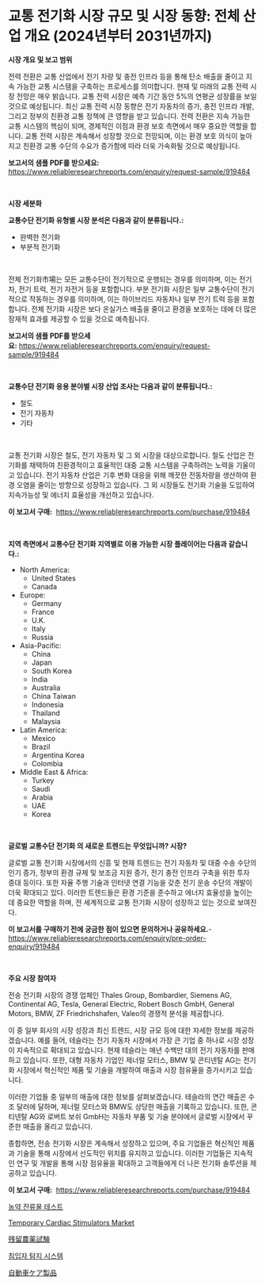 <p><h1>교통 전기화 시장 규모 및 시장 동향: 전체 산업 개요 (2024년부터 2031년까지)</h1></p><p><strong>시장 개요 및 보고 범위</strong></p>
<p><p>전력 전환은 교통 산업에서 전기 차량 및 충전 인프라 등을 통해 탄소 배출을 줄이고 지속 가능한 교통 시스템을 구축하는 프로세스를 의미합니다. 현재 및 미래의 교통 전력 시장 전망은 매우 밝습니다. 교통 전력 시장은 예측 기간 동안 5%의 연평균 성장률을 보일 것으로 예상됩니다. 최신 교통 전력 시장 동향은 전기 자동차의 증가, 충전 인프라 개발, 그리고 정부의 친환경 교통 정책에 큰 영향을 받고 있습니다. 전력 전환은 지속 가능한 교통 시스템의 핵심이 되며, 경제적인 이점과 환경 보호 측면에서 매우 중요한 역할을 합니다. 교통 전력 시장은 계속해서 성장할 것으로 전망되며, 이는 환경 보호 의식이 높아지고 친환경 교통 수단의 수요가 증가함에 따라 더욱 가속화될 것으로 예상됩니다.</p></p>
<p><strong>보고서의 샘플 PDF를 받으세요:</strong> <a href="https://www.reliableresearchreports.com/enquiry/request-sample/919484">https://www.reliableresearchreports.com/enquiry/request-sample/919484</a></p>
<p>&nbsp;</p>
<p><strong>시장 세분화</strong></p>
<p><strong>교통수단 전기화 유형별 시장 분석은 다음과 같이 분류됩니다.:</strong></p>
<p><ul><li>완벽한 전기화</li><li>부분적 전기화</li></ul></p>
<p>&nbsp;</p>
<p><p>전체 전기화市場는 모든 교통수단이 전기적으로 운행되는 경우를 의미하며, 이는 전기차, 전기 트럭, 전기 자전거 등을 포함합니다. 부분 전기화 시장은 일부 교통수단이 전기적으로 작동하는 경우를 의미하며, 이는 하이브리드 자동차나 일부 전기 트럭 등을 포함합니다. 전체 전기화 시장은 보다 온실가스 배출을 줄이고 환경을 보호하는 데에 더 많은 잠재적 효과를 제공할 수 있을 것으로 예측됩니다.</p></p>
<p><strong>보고서의 샘플 PDF를 받으세요:</strong>&nbsp;<a href="https://www.reliableresearchreports.com/enquiry/request-sample/919484">https://www.reliableresearchreports.com/enquiry/request-sample/919484</a></p>
<p>&nbsp;</p>
<p><strong> 교통수단 전기화 응용 분야별 시장 산업 조사는 다음과 같이 분류됩니다.:</strong></p>
<p><ul><li>철도</li><li>전기 자동차</li><li>기타</li></ul></p>
<p>&nbsp;</p>
<p><p>교통 전기화 시장은 철도, 전기 자동차 및 그 외 시장을 대상으로합니다. 철도 산업은 전기화를 채택하여 친환경적이고 효율적인 대중 교통 시스템을 구축하려는 노력을 기울이고 있습니다. 전기 자동차 산업은 기후 변화 대응을 위해 깨끗한 전동차량을 생산하여 환경 오염을 줄이는 방향으로 성장하고 있습니다. 그 외 시장들도 전기화 기술을 도입하여 지속가능성 및 에너지 효율성을 개선하고 있습니다.</p></p>
<p><strong>이 보고서 구매:</strong>&nbsp; <a href="https://www.reliableresearchreports.com/purchase/919484">https://www.reliableresearchreports.com/purchase/919484</a></p>
<p>&nbsp;</p>
<p><strong>지역 측면에서 교통수단 전기화 지역별로 이용 가능한 시장 플레이어는 다음과 같습니다.:</strong></p>
<p><ul>
    <li>
        North America:
        <ul>
            <li>United States</li>
            <li>Canada</li>
        </ul>
    </li>
    <li>
        Europe:
        <ul>
            <li>Germany</li>
            <li>France</li>
            <li>U.K.</li>
            <li>Italy</li>
            <li>Russia</li>
        </ul>
    </li>
    <li>
        Asia-Pacific:
        <ul>
            <li>China</li>
            <li>Japan</li>
            <li>South Korea</li>
            <li>India</li>
            <li>Australia</li>
            <li>China Taiwan</li>
            <li>Indonesia</li>
            <li>Thailand</li>
            <li>Malaysia</li>
        </ul>
    </li>
    <li>
        Latin America:
        <ul>
            <li>Mexico</li>
            <li>Brazil</li>
            <li>Argentina Korea</li>
            <li>Colombia</li>
        </ul>
    </li>
    <li>
        Middle East & Africa:
        <ul>
            <li>Turkey</li>
            <li>Saudi</li>
            <li>Arabia</li>
            <li>UAE</li>
            <li>Korea</li>
        </ul>
    </li>
    </ul></p>
<p>&nbsp;</p>
<p><strong>글로벌 교통수단 전기화 의 새로운 트렌드는 무엇입니까? 시장?</strong></p>
<p><p>글로벌 교통 전기화 시장에서의 신흥 및 현재 트렌드는 전기 자동차 및 대중 수송 수단의 인기 증가, 정부의 환경 규제 및 보조금 지원 증가, 전기 충전 인프라 구축을 위한 투자 증대 등이다. 또한 자율 주행 기술과 인터넷 연결 기능을 갖춘 전기 운송 수단의 개발이 더욱 확대되고 있다. 이러한 트렌드들은 환경 기준을 준수하고 에너지 효율성을 높이는 데 중요한 역할을 하며, 전 세계적으로 교통 전기화 시장이 성장하고 있는 것으로 보여진다.</p></p>
<p><strong>이 보고서를 구매하기 전에 궁금한 점이 있으면 문의하거나 공유하세요.</strong>- <a href="https://www.reliableresearchreports.com/enquiry/pre-order-enquiry/919484">https://www.reliableresearchreports.com/enquiry/pre-order-enquiry/919484</a></p>
<p>&nbsp;</p>
<p><strong>주요 시장 참여자</strong></p>
<p><p>전송 전기화 시장의 경쟁 업체인 Thales Group, Bombardier, Siemens AG, Continental AG, Tesla, General Electric, Robert Bosch GmbH, General Motors, BMW, ZF Friedrichshafen, Valeo의 경쟁적 분석을 제공합니다. </p><p>이 중 일부 회사의 시장 성장과 최신 트렌드, 시장 규모 등에 대한 자세한 정보를 제공하겠습니다. 예를 들어, 테슬라는 전기 자동차 시장에서 가장 큰 기업 중 하나로 시장 성장이 지속적으로 확대되고 있습니다. 현재 테슬라는 매년 수백만 대의 전기 자동차를 판매하고 있습니다. 또한, 대형 자동차 기업인 제너럴 모터스, BMW 및 콘티넨탈 AG는 전기화 시장에서 혁신적인 제품 및 기술을 개발하여 매출과 시장 점유율을 증가시키고 있습니다. </p><p>이러한 기업들 중 일부의 매출에 대한 정보를 살펴보겠습니다. 테슬라의 연간 매출은 수조 달러에 달하며, 제너럴 모터스와 BMW도 상당한 매출을 기록하고 있습니다. 또한, 콘티넨탈 AG와 로버트 보쉬 GmbH는 자동차 부품 및 기술 분야에서 글로벌 시장에서 꾸준한 매출을 올리고 있습니다. </p><p>종합하면, 전송 전기화 시장은 계속해서 성장하고 있으며, 주요 기업들은 혁신적인 제품과 기술을 통해 시장에서 선도적인 위치를 유지하고 있습니다. 이러한 기업들은 지속적인 연구 및 개발을 통해 시장 점유율을 확대하고 고객들에게 더 나은 전기화 솔루션을 제공하고 있습니다.</p></p>
<p><strong>이 보고서 구매:</strong>&nbsp;&nbsp;<a href="https://www.reliableresearchreports.com/purchase/919484">https://www.reliableresearchreports.com/purchase/919484</a></p>
<p><p><a href="https://github.com/laholand/Market-Research-Report-List-2/blob/main/5640790182921.md">농약 잔류물 테스트</a></p><p><a href="https://issuu.com/reportprime-2/docs/temporary-cardiac-stimulators-market-size-2030.ppt">Temporary Cardiac Stimulators Market</a></p><p><a href="https://github.com/lababdou/Market-Research-Report-List-2/blob/main/7014874182926.md">残留農薬試験</a></p><p><a href="https://github.com/sougarounis/Market-Research-Report-List-2/blob/main/9178888182922.md">침입자 탐지 시스템</a></p><p><a href="https://github.com/mohamedbakry57/Market-Research-Report-List-2/blob/main/7574277182925.md">自動車ケア製品</a></p></p>
